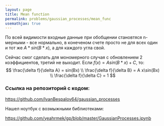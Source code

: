 ```yaml
---
layout: page
title: Mean function
permalink: problems/gaussian_processes/mean_func
usemathjax: true
---
```


По всей видимости входные данные при обобщении становтяся n-мерными - все нормально, в конеченом счете просто не для всех один и тот же $A * sin(B * x)$, а для каждого угла свой.

Сейчас смог сделать для мономерного случая с обновлением 2 коэффициентов, третий не выходит. Если $f(x) = Asin(B * x) + C$, то:
$$
\frac{\delta f}{\delta A} = sin(Bx) \\ \frac{\delta f}{\delta B} = A x\sin(Bx) \\ \frac{\delta f}{\delta C} = 1
$$

### Ссылка на репозиторий с кодом:

https://github.com/IvanBespalov64/gaussian_processes

Нашел ноутбук с возмыжными библиотеками:

https://github.com/yeahrmek/gp/blob/master/GaussianProcesses.ipynb
